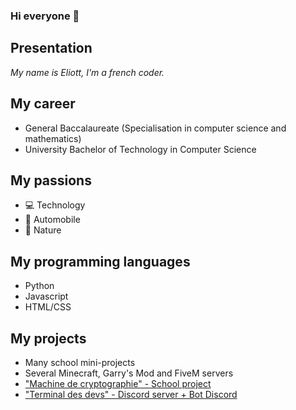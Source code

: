 ### Hi everyone 👋

## Presentation

*My name is Eliott, I'm a french coder.*

## My career

- General Baccalaureate (Specialisation in computer science and mathematics)
- University Bachelor of Technology in Computer Science

## My passions

- 💻 Technology
- 🚗 Automobile
- 🌱 Nature

## My programming languages

- Python
- Javascript
- HTML/CSS

## My projects

- Many school mini-projects
- Several Minecraft, Garry's Mod and FiveM servers
- ["Machine de cryptographie" - School project](https://github.com/Eliott-B/Grand-Projet-Cryptographie)
- ["Terminal des devs" - Discord server + Bot Discord](https://discord.gg/eufdGDkQq5)
